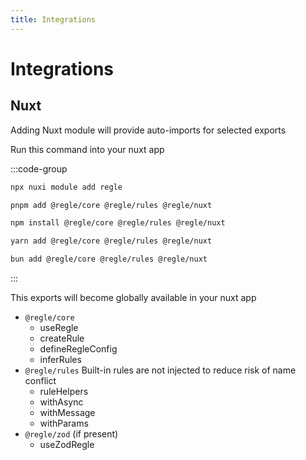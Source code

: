 ```yaml
---
title: Integrations
---
```


# Integrations


## Nuxt <span data-title="nuxt"></span>

Adding Nuxt module will provide auto-imports for selected exports

Run this command into your nuxt app

:::code-group
```bash [nuxt]
npx nuxi module add regle
```
```sh [pnpm]
pnpm add @regle/core @regle/rules @regle/nuxt
```

```sh [npm]
npm install @regle/core @regle/rules @regle/nuxt
```

```sh [yarn]
yarn add @regle/core @regle/rules @regle/nuxt
```

```sh [bun]
bun add @regle/core @regle/rules @regle/nuxt
```
:::

This exports will become globally available in your nuxt app

- `@regle/core`
  - useRegle 
  - createRule
  - defineRegleConfig
  - inferRules
- `@regle/rules` Built-in rules are not injected to reduce risk of name conflict
  - ruleHelpers
  - withAsync
  - withMessage
  - withParams
- `@regle/zod` (if present)
  - useZodRegle
